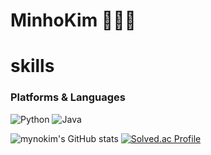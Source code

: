 # MinhoKim 👨🏻‍💻

# skills
### Platforms & Languages
![Python](https://img.shields.io/badge/Python-3776AB.svg?&style=for-the-badge&logo=Python&logoColor=white)
![Java](https://img.shields.io/badge/Java-007396.svg?&style=for-the-badge&logo=Java&logoColor=white)



![mynokim's GitHub stats](https://github-readme-stats.vercel.app/api?username=mynokim_icons=true&theme=radical)
[![Solved.ac Profile](http://mazassumnida.wtf/api/v2/generate_badge?boj=minho020805)](https://solved.ac/minho020805/)

